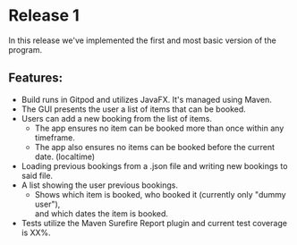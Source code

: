 # Release 1

In this release we've implemented the first and most basic version of the program.

## Features:
 - Build runs in Gitpod and utilizes JavaFX. It's managed using Maven.
 - The GUI presents the user a list of items that can be booked.
 - Users can add a new booking from the list of items.
    - The app ensures no item can be booked more than once within any timeframe.
    - The app also ensures no items can be booked before the current date. (localtime)
- Loading previous bookings from a .json file and writing new bookings to said file.
- A list showing the user previous bookings.
    - Shows which item is booked, who booked it (currently only "dummy user"),  
    and which dates the item is booked.
- Tests utilize the Maven Surefire Report plugin and current test coverage is XX%.
